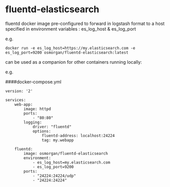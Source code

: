 # fluentd-elasticsearch
fluentd docker image pre-configured to forward in logstash format to a host specified in environment variables : es_log_host &amp; es_log_port


e.g.

	docker run -e es_log_host=https://my.elasticsearch.com -e es_log_port=9200 osmorgan/fluentd-elasticsearch:latest

can be used as a companion for other containers running locally:

e.g.

####docker-compose.yml

	version: '2'
	
	services:
  		web-app:
    		image: httpd
    		ports:
      			- "80:80"
    		logging:
      			driver: "fluentd"
      			options:
        			fluentd-address: localhost:24224
        			tag: my.webapp

  		fluentd:
    		image: osmorgan/fluentd-elasticsearch
    		environment: 
      			- es_log_host=my.elasticsearch.com
      			- es_log_port=9200
    		ports:
    		   	- "24224:24224/udp"
      			- "24224:24224"
      			
